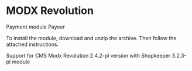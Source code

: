 MODX Revolution
======
Payment module Payeer

To install the module, download and unzip the archive.
Then follow the attached instructions.

Support for CMS Modx Revolution 2.4.2-pl version with Shopkeeper 3.2.3-pl module